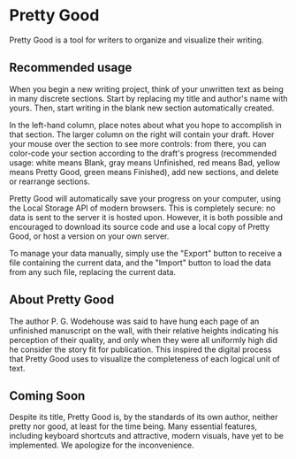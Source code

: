 # Pretty Good

Pretty Good is a tool for writers to organize and visualize their writing.

## Recommended usage
When you begin a new writing project, think of your unwritten text as being in many discrete sections. Start by replacing my title and author's name with yours. Then, start writing in the blank new section automatically created.

In the left-hand column, place notes about what you hope to accomplish in that section. The larger column on the right will contain your draft. Hover your mouse over the section to see more controls: from there, you can color-code your section according to the draft's progress (recommended usage: white means Blank, gray means Unfinished, red means Bad, yellow means Pretty Good, green means Finished), add new sections, and delete or rearrange sections.

Pretty Good will automatically save your progress on your computer, using the Local Storage API of modern browsers. This is completely secure: no data is sent to the server it is hosted upon. However, it is both possible and encouraged to download its source code and use a local copy of Pretty Good, or host a version on your own server.

To manage your data manually, simply use the "Export" button to receive a file containing the current data, and the "Import" button to load the data from any such file, replacing the current data.

## About Pretty Good
The author P. G. Wodehouse was said to have hung each page of an unfinished manuscript on the wall, with their relative heights indicating his perception of their quality, and only when they were all uniformly high did he consider the story fit for publication. This inspired the digital process that Pretty Good uses to visualize the completeness of each logical unit of text.

## Coming Soon
Despite its title, Pretty Good is, by the standards of its own author, neither pretty nor good, at least for the time being. Many essential features, including keyboard shortcuts and attractive, modern visuals, have yet to be implemented. We apologize for the inconvenience.